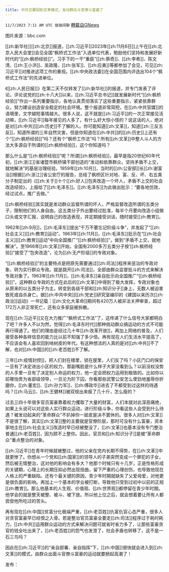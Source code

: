 ```yaml
---
title: 中共又要回到文革模式，发动群众斗官僚斗富豪了
---
```

`11/7/2023 7:11 AM UTC 丽丽闲聊` [轉載自GNews](https://gnews.org/articles/1934750)

图片来源：bbc.com

[[zh:新华社]][[zh:北京]]报道，[[zh:习近平]]2023年[[zh:11月6日]]上午在[[zh:北京人民大会堂]]会见全国“枫桥式工作法”入选单位代表，勉励他们坚持和发展好新时代的“[[zh:枫桥经验]]”。习手下的一干“重臣”[[zh:蔡奇]]、[[zh:李希]]、陈文清、[[zh:王小洪]]、吴政隆、[[zh:张军]]、[[zh:应勇]]等都参加了会见，可见[[zh:习近平]]对推进这项工作的重视。[[zh:中央政法委]]在全国范围内评选出104个“枫桥式工作法”的先进单位。

《[[zh:人民日报]]》在第二天不仅转发了[[zh:新华社]]的报道，并专门发表了评论。评论说党的[[zh:十八大]]以来，[[zh:习近平总书记]]就发展新时代“[[zh:枫桥经验]]”作出一系列重要指示，各地认真贯彻落实了这些重要指示，紧紧依靠群众，努力建设创造安全稳定的社会环境。整个报道非常简短，在[[zh:中共官媒]]的语境里，文字越短事情越大。很多人说，这不就是[[zh:习近平]]的一次正常接见活动嘛，[[zh:习近平]]每年接见的人多了，有什么好大惊小怪的？说这话的人，绝对是对[[zh:中共]][[zh:历史]]不了解的人。你可能知道[[zh:文革]]，知道[[zh:三反五反]]，知道所谓的三年自然灾害，但是你知道在[[zh:中共]]的[[zh:历史]]上还有个“[[zh:枫桥经验]]”吗？还有个“枫桥工作法”吗？所有[[zh:文革]]中整人斗人的方法大多源自于所谓的[[zh:枫桥经验]]，这个你知道吗？

那么什么是“[[zh:枫桥经验]]”呢？所谓[[zh:枫桥经验]]，最早是指20世纪60年代初，[[zh:浙江]]省诸暨市枫桥镇干部创造的“发动和依靠群众，坚持矛盾不上交，就地解决”的基层治理经验。1959年[[zh:10月]]，当时的[[zh:公安部]]长[[zh:谢富治]]根据[[zh:浙江]]省公安厅的报告，总结了枫桥区针对地、富、反、坏、右五类分子制定出的《[[zh:关于]]十个[[zh:好人]]包夹改造一个坏人，矛盾不上交的社会改造经验》，上报给了[[zh:毛泽东]]。[[zh:毛泽东]]为此做出批示：“要各地仿效，经过试点，推广去做。”

[[zh:枫桥经验]]其实就是发动群众监督所谓的坏人，严格监督改造所谓的五类分子，限制他们的人身自由。这五类分子外出要经过批准，每半个月要向改造小组做口头或文字汇报，说明自己的改造表现，并定期接受训话，随时接受[[zh:教育]]。

1962年[[zh:9月]]，[[zh:毛泽东]]提出“千万不要忘记阶级斗争”，并发起了“[[zh:社会主义]][[zh:教育]]运动”。1963年[[zh:11月]]，[[zh:毛泽东]]批示在“[[zh:社会主义]][[zh:教育]]运动”中向全国推广“[[zh:枫桥经验]]”，做到“矛盾不上交，就地解決”。至1966年[[zh:文革]]开始，全国有2000多万五类分子按‘[[zh:枫桥经验]]”接受了“包夹改造”，沦为[[zh:无产阶级]]的专政对象。

“[[zh:枫桥经验]]”的主要特点是把原先需要通过[[zh:司法]]程序来惩治的专政对象，转为实行群众专政。就是跳开[[zh:司法]]，全部由群众监督批斗的方式来解决专政对象了。1963年[[zh:11月]]，[[zh:毛泽东]]亲自批示向全国推广“[[zh:枫桥经验]]”。这种群众专政的方式在此后的[[zh:文革]]中得到了极大发挥，专政对象也从原来的以五类分子为主，转变到各级干部和[[zh:知识分子]]身上，无数人被迫害致死或自杀身亡。据[[zh:中共中央]][[zh:党史]]研究室编印的《建国以来历次[[zh:政治]]运动》一书记载：[[zh:文化大革命]]期间有420万人被非法关押审查，超过172万人非正常死亡，还有众多家庭被拆散。

现在[[zh:习近平]]又在大力推广“枫桥式工作法”了，这传递了什么信号大家都明白了吧？许多人不以为然，觉得[[zh:毛泽东时代]]那种挑动群众搞运动的方式不可能再行得通了。他们的理由是经过几十年[[zh:改革开放]]，再加上网络的普及，人们接受各种各样信息的能力比以前不知强了多少倍。再有现在人们生活水平提高了，不应该会有人喜欢回到啃树皮的年代。有这种想法的人真的是对[[zh:中共]]不了解，也对[[zh:中国]]的[[zh:老百姓]]不了解。

三年[[zh:疫情封控]]，把人们封在楼里，锁在屋里，人们反了吗？小区门口的保安一旦有了决定进出小区的权力，那副嘴脸是什么样子大家没看到么？以前没权没势的人手里一旦有了决定别人命运的权力，他一定会把权力运用到极致的。比如你以前哪怕贵为省部级领导，一旦沦为阶下囚，你看那些武警公安怎么使劲地羞辱你折磨你，[[zh:董宏]]、[[zh:孙力军]]、[[zh:傅政华]]进去了不都受到过这样的待遇吗？[[zh:马云]]、[[zh:王健林]]被双规出来瘦了几十斤，怎么瘦的？

过去三四十年很多官员富豪靠着权力攫取了大量的财富，人们本就对此深恶痛绝，如果上头说可以对这些人实行群众运动，进行阶级斗争，你看这些人会受到什么待遇？被发动起来的“革命群众”不扒掉你一层皮是决不罢休的。很多人对[[zh:文革]]不是很了解，其实[[zh:文革]]整的主要就是官僚阶层，那时可没有什么富豪，资本家地主在[[zh:社会主义]]改造时早已经被整没了，[[zh:文革]]也基本没有专门整治普通[[zh:老百姓]]，因为顾不上整你。因此，官员和[[zh:知识分子]]是被“革命群众”重点整治的对象。

[[zh:习近平]]在青年时候就被整过，他的父亲在党内长期不得势，在[[zh:文革]]中就更惨了。你想从一个党和[[zh:国家]]的领导人的子弟突然变成一个罪犯的子女，然后被无情整治，这对他的影响会有多大？他那个时候只有十几岁，正是性格形成的关键期，心理上的长期压抑必然出现扭曲，留下严重的心理创伤，也导致他现在人格上的严重缺陷。还有个最关键的原因，青少年时期就缺失了父爱母爱，对他更是很负面的影响。再加上一个基本的学业被打断，导致他只受到过初中以前的正规[[zh:教育]]。那么他基本的人生观、价值观、[[zh:世界观]]都停留在青少年时期。他学会的就是整天被整、被斗、被下放。所以他上位之后，就会想着要让所有人都尝尝他所吃过的苦头。

再有现在[[zh:中国]]贫富分化极端严重，[[zh:老百姓]]仇富仇官心态严重，很多人对贪官富豪早已经恨之入骨。若是整治官员富豪全要走[[zh:司法]]程序过于耗时耗力，[[zh:中共]]运用群众运动的方式来解决问题可就省时省力多了，让那些富豪贪官的钱全吐出来了，[[zh:老百姓]]的怨气也发泄了，社会矛盾也转移了，这不是一石三鸟吗？

因此在[[zh:习近平]]的“亲自部署、亲自指挥”下，[[zh:中国]]很快就会进入到[[zh:文革]]的模式，由群众出面斗官僚斗富豪的运动就要掀起高潮了！

发布：
